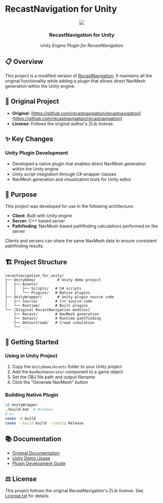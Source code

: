 # RecastNavigation for Unity

<div style="text-align: center" align="center">
    <a href="https://recastnav.com"><img src="https://recastnav.s3.amazonaws.com/logo.png" /></a>
    <h3><b>RecastNavigation for Unity</b></h3>
    <i>Unity Engine Plugin for RecastNavigation</i>
</div>

## 📋 Overview

This project is a modified version of [RecastNavigation](https://github.com/recastnavigation/recastnavigation). It maintains all the original functionality while adding a plugin that allows direct NavMesh generation within the Unity engine.

## 🔗 Original Project

- **Original**: [https://github.com/recastnavigation/recastnavigation](https://github.com/recastnavigation/recastnavigation)
- **License**: Follows the original author's ZLib license.

## ✨ Key Changes

### Unity Plugin Development
- Developed a native plugin that enables direct NavMesh generation within the Unity engine
- Unity script integration through C# wrapper classes
- NavMesh generation and visualization tools for Unity editor

## 🎯 Purpose

This project was developed for use in the following architecture:

- **Client**: Built with Unity engine
- **Server**: C++ based server
- **Pathfinding**: NavMesh-based pathfinding calculations performed on the server

Clients and servers can share the same NavMesh data to ensure consistent pathfinding results.

## 🏗️ Project Structure

```
recastnavigation_for_unity/
├── UnityDemo/          # Unity demo project
│   ├── Assets/
│   │   ├── Scripts/   # C# scripts
│   │   └── Plugins/   # Native plugins
├── UnityWrapper/       # Unity plugin source code
│   ├── Source/        # C++ source code
│   └── Runtime/       # Built plugins
└── [Original RecastNavigation modules]
    ├── Recast/        # NavMesh generation
    ├── Detour/        # Runtime pathfinding
    ├── DetourCrowd/   # Crowd simulation
    └── ...
```

## 🚀 Getting Started

### Using in Unity Project

1. Copy the `UnityDemo/Assets` folder to your Unity project
2. Add the `NavMeshGenerator` component to a game object
3. Set the OBJ file path and output filename
4. Click the "Generate NavMesh" button

### Building Native Plugin

```bash
cd UnityWrapper
./build.bat  # Windows
# or
cmake -B build
cmake --build build --config Release
```

## 📚 Documentation

- [Original Documentation](https://recastnav.com)
- [Unity Demo Usage](UnityDemo/README.md)
- [Plugin Development Guide](UnityWrapper/README.md)

## ⚖️ License

This project follows the original RecastNavigation's ZLib license. See [License.txt](License.txt) for details.
